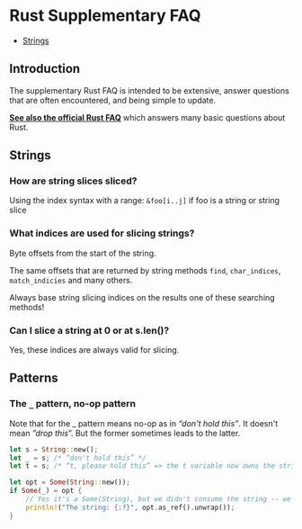 
# Rust Supplementary FAQ

* [Strings](#strings)

## Introduction
The supplementary Rust FAQ is intended to be extensive, answer questions that are often encountered, and being simple to update.

[**See also the official Rust FAQ**](https://www.rust-lang.org/en-US/faq.html) which answers many basic questions about Rust.

## Strings

### How are string slices sliced?

Using the index syntax with a range: `&foo[i..j]` if foo is a string or string slice

### What indices are used for slicing strings?

Byte offsets from the start of the string.

The same offsets that are returned by string methods `find`, `char_indices`, `match_indicies` and many others.

Always base string slicing indices on the results one of these searching methods!

### Can I slice a string at 0 or at s.len()?

Yes, these indices are always valid for slicing.

## Patterns

### The `_` pattern, no-op pattern

Note that for the _ pattern means no-op as in *“don't hold this”*. It doesn't mean *”drop this*”. But the former sometimes leads to the latter.

```rust
let s = String::new();
let _ = s; /* “don't hold this” */
let t = s; /* “t, please hold this” => the t variable now owns the string s. */
```

```rust
let opt = Some(String::new());
if Some(_) = opt {
    // Yes it's a Some(String), but we didn't consume the string -- we said "don't hold it".
    println!("The string: {:?}", opt.as_ref().unwrap());
}
```
